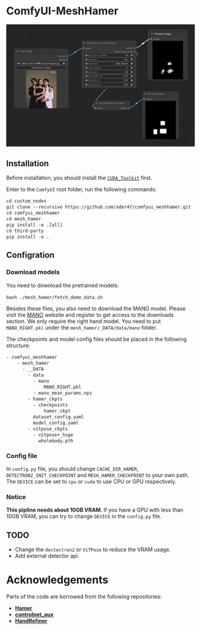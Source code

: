 # ComfyUI-MeshHamer
![](./images/example.png)

## Installation
Before installation, you should install the [`CUDA_Toolkit`](https://developer.nvidia.com/cuda-toolkit-archive) first.

Enter to the `ComfyUI` root folder, run the following commands:

```shell
cd custom_nodes
git clone --recursive https://github.com/ader47/comfyui_meshhamer.git
cd comfyui_meshhamer
cd mesh_hamer
pip install -e .[all]
cd third-party
pip install -e .
````

## Configration

### Download models
You need to download the pretrained models:

```bash ./mesh_hamer/fetch_demo_data.sh```

Besides these files, you also need to download the MANO model. 
Please visit the [MANO](https://mano.is.tue.mpg.de/) website and register to get access to the downloads section. 
We only require the right hand model. 
You need to put `MANO_RIGHT.pkl` under the `mesh_hamer/_DATA/data/mano` folder.

The checkpoints and model config files should be placed in the following structure:
```shell
- comfyui_meshhamer
    - mesh_hamer
      - __DATA
        - data
          - mano
              MANO_RIGHT.pkl
          - mano_mean_params.npz
        - hamer_ckpts
          - checkpoints
              hamer.ckpt
          dataset_config.yaml
          model_config.yaml
        - vitpose_ckpts
          - vitpose+_huge
            wholebody.pth
```
### Config file
In `config.py` file, you should change `CACHE_DIR_HAMER`, `DETECTRON2_INIT_CHECKPOINT` and `MESH_HAMER_CHECKPOINT` to your own path.
The `DEVICE` can be set to `cpu` or `cuda` to use CPU or GPU respectively.

### **Notice**
**This pipline needs about 10GB VRAM**. If you have a GPU with less than 10GB VRAM, you can try to change `DEVICE` in the `config.py` file.
## TODO 
- Change the `dectectron2` or `ViTPose` to reduce the VRAM usage.
- Add external detector api.

# Acknowledgements
Parts of the code are borrowed from the following repositories:
- **[Hamer](https://github.com/geopavlakos/hamer/tree/main)**
- **[controlnet_aux](https://github.com/huggingface/controlnet_aux)**
- **[HandRefiner](https://github.com/wenquanlu/HandRefiner/tree/main)**